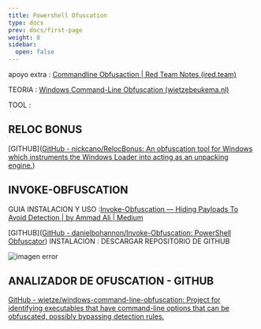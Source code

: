 ```yaml
---
title: Powershell Ofuscation
type: docs
prev: docs/first-page
weight: 8
sidebar:
  open: false
---
```




apoyo extra : [Commandline Obfusaction | Red Team Notes (ired.team)](https://www.ired.team/offensive-security/defense-evasion/commandline-obfusaction)

TEORIA : [Windows Command-Line Obfuscation (wietzebeukema.nl)](https://www.wietzebeukema.nl/blog/windows-command-line-obfuscation)

TOOL :

## RELOC BONUS

[GITHUB]([GitHub - nickcano/RelocBonus: An obfuscation tool for Windows which instruments the Windows Loader into acting as an unpacking engine.](https://github.com/nickcano/RelocBonus))

## INVOKE-OBFUSCATION

GUIA INSTALACION Y USO :[Invoke-Obfuscation — Hiding Payloads To Avoid Detection | by Ammad Ali | Medium](https://medium.com/@ammadb/invoke-obfuscation-hiding-payloads-to-avoid-detection-87de291d61d3)

[GITHUB]([GitHub - danielbohannon/Invoke-Obfuscation: PowerShell Obfuscator](https://github.com/danielbohannon/Invoke-Obfuscation))
INSTALACION : DESCARGAR REPOSITORIO DE GITHUB

![imagen error](/images/red_team/windows/20241005015549.png)

## ANALIZADOR DE OFUSCATION - GITHUB

[GitHub - wietze/windows-command-line-obfuscation: Project for identifying executables that have command-line options that can be obfuscated, possibly bypassing detection rules.](https://github.com/wietze/windows-command-line-obfuscation)

